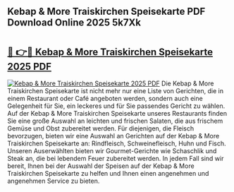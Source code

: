 ## Kebap & More Traiskirchen Speisekarte PDF Download Online 2025 5k7Xk

# <h2><a href="http://gcccl2u.nevu.top/?p=Kebap+%26+More+Traiskirchen+Speisekarte">🔗 👉🔴 Kebap & More Traiskirchen Speisekarte 2025 PDF</a></h2>

[![Kebap & More Traiskirchen Speisekarte 2025 PDF](https://i.imgur.com/dBaPXMq.png)](http://gcccl2u.nevu.top/?p=Kebap+%26+More+Traiskirchen+Speisekarte)
Die Kebap & More Traiskirchen Speisekarte ist nicht mehr nur eine Liste von Gerichten, die in einem Restaurant oder Café angeboten werden, sondern auch eine Gelegenheit für Sie, ein leckeres und für Sie passendes Gericht zu wählen. Auf der Kebap & More Traiskirchen Speisekarte unseres Restaurants finden Sie eine große Auswahl an leichten und frischen Salaten, die aus frischem Gemüse und Obst zubereitet werden. Für diejenigen, die Fleisch bevorzugen, bieten wir eine Auswahl an Gerichten auf der Kebap & More Traiskirchen Speisekarte an: Rindfleisch, Schweinefleisch, Huhn und Fisch. Unseren Auserwählten bieten wir Gourmet-Gerichte wie Schaschlik und Steak an, die bei lebendem Feuer zubereitet werden. In jedem Fall sind wir bereit, Ihnen bei der Auswahl der Speisen auf der Kebap & More Traiskirchen Speisekarte zu helfen und Ihnen einen angenehmen und angenehmen Service zu bieten.
